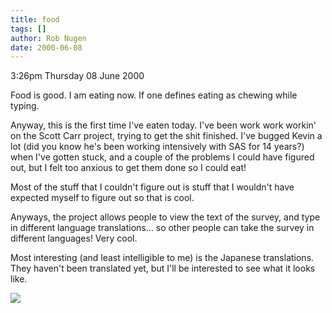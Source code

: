 ```yaml
---
title: food
tags: []
author: Rob Nugen
date: 2000-06-08
---
```


<p class=date>3:26pm Thursday 08 June 2000</p>

<p>Food is good.  I am eating now.  If one defines eating as chewing while typing.

<p>Anyway, this is the first time I've eaten today.  I've been work work workin' on the Scott Carr project, trying to get the shit finished.  I've bugged Kevin a lot (did you know he's been working intensively with SAS for 14 years?) when I've gotten stuck, and a couple of the problems I could have figured out, but I felt too anxious to get them done so I could eat!

<p>Most of the stuff that I couldn't figure out is stuff that I wouldn't have expected myself to figure out so that is cool.

<p>Anyways, the project allows people to view the text of the survey, and type in different language translations... so other people can take the survey in different languages!  Very cool.

<p>Most interesting (and least intelligible to me) is the Japanese translations.  They haven't been translated yet, but I'll be interested to see what it looks like.



<p><img src="/images/rob/wL-ROB.gif">

